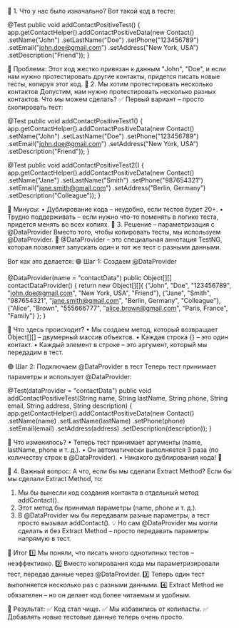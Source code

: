 🔹 1. Что у нас было изначально?
Вот такой код в тесте:

@Test
public void addContactPositiveTest() {
app.getContactHelper().addContactPositiveData(new Contact()
.setName("John")
.setLastName("Doe")
.setPhone("123456789")
.setEmail("john.doe@gmail.com")
.setAddress("New York, USA")
.setDescription("Friend"));
}

📌 Проблема:
Этот код жестко привязан к данным "John", "Doe", и если нам нужно протестировать другие контакты, придется писать новые тесты, копируя этот код.
🔹 2. Мы хотим протестировать несколько контактов
Допустим, нам нужно протестировать несколько разных контактов.
Что мы можем сделать?
✅ Первый вариант – просто скопировать тест:

@Test
public void addContactPositiveTest1() {
app.getContactHelper().addContactPositiveData(new Contact()
.setName("John")
.setLastName("Doe")
.setPhone("123456789")
.setEmail("john.doe@gmail.com")
.setAddress("New York, USA")
.setDescription("Friend"));
}

@Test
public void addContactPositiveTest2() {
app.getContactHelper().addContactPositiveData(new Contact()
.setName("Jane")
.setLastName("Smith")
.setPhone("987654321")
.setEmail("jane.smith@gmail.com")
.setAddress("Berlin, Germany")
.setDescription("Colleague"));
}

📌 Минусы:
•	Дублирование кода – неудобно, если тестов будет 20+.
•	Трудно поддерживать – если нужно что-то поменять в логике теста, придется менять во всех копиях.
🔹 3. Решение – параметризация с @DataProvider
Вместо того, чтобы копировать тесты, мы используем @DataProvider.
📌 @DataProvider – это специальная аннотация TestNG, которая позволяет запускать один и тот же тест с разными данными.

Вот как это делается:
🟢 Шаг 1: Создаем @DataProvider

@DataProvider(name = "contactData")
public Object[][] contactDataProvider() {
return new Object[][]{
{"John", "Doe", "123456789", "john.doe@gmail.com", "New York, USA", "Friend"},
{"Jane", "Smith", "987654321", "jane.smith@gmail.com", "Berlin, Germany", "Colleague"},
{"Alice", "Brown", "555666777", "alice.brown@gmail.com", "Paris, France", "Family"}
};
}

📌 Что здесь происходит?
•	Мы создаем метод, который возвращает Object[][] – двумерный массив объектов.
•	Каждая строка {} – это один контакт.
•	Каждый элемент в строке – это аргумент, который мы передадим в тест.

🟢 Шаг 2: Подключаем @DataProvider в тест
Теперь тест принимает параметры и использует @DataProvider:

@Test(dataProvider = "contactData")
public void addContactPositiveTest(String name, String lastName, String phone, String email, String address, String description) {
app.getContactHelper().addContactPositiveData(new Contact()
.setName(name)
.setLastName(lastName)
.setPhone(phone)
.setEmail(email)
.setAddress(address)
.setDescription(description));
}

📌 Что изменилось?
•	Теперь тест принимает аргументы (name, lastName, phone и т. д.).
•	Он автоматически выполняется 3 раза (по количеству строк в @DataProvider).
•	Никакого дублирования кода! 🎉

🔹 4. Важный вопрос:
А что, если бы мы сделали Extract Method?
Если бы мы сделали Extract Method, то:
1.	Мы бы вынесли код создания контакта в отдельный метод addContact().
2.	Этот метод бы принимал параметры (name, phone и т. д.).
3.	В @DataProvider мы бы передавали разные параметры, а тест просто вызывал addContact().
💡 Но сам @DataProvider мы могли сделать и без Extract Method – просто передавать параметры напрямую в тест.

📌 Итог
1️⃣ Мы поняли, что писать много однотипных тестов – неэффективно.
2️⃣ Вместо копирования кода мы параметризировали тест, передав данные через @DataProvider.
3️⃣ Теперь один тест выполняется несколько раз с разными данными.
4️⃣ Extract Method не обязателен – но он делает код более читаемым и удобным.

🚀 Результат:
✅ Код стал чище.
✅ Мы избавились от копипасты.
✅ Добавлять новые тестовые данные теперь очень просто.
